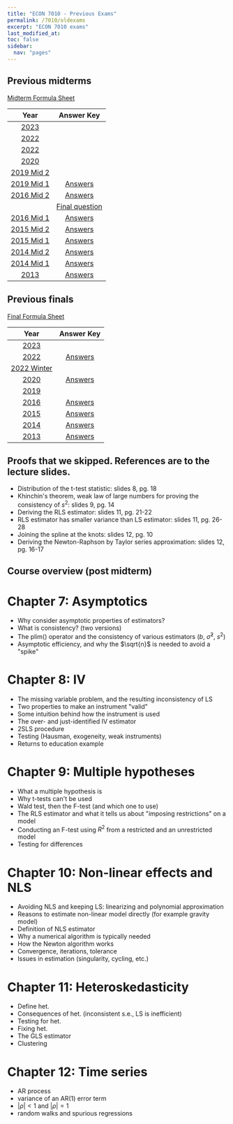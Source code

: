 ```yaml
---
title: "ECON 7010 - Previous Exams"
permalink: /7010/oldexams
excerpt: "ECON 7010 exams"
last_modified_at:
toc: false
sidebar:
  nav: "pages"
---
```


## Previous midterms

[Midterm Formula Sheet](https://rtgodwin.com/7010/exams/midformula.pdf)

| Year                                                  | Answer Key
| :---------------------------------------------------: | :--------------------------------------------------------: |
| [2023](https://rtgodwin.com/7010/exams/mid2023ans.pdf)   |   |
| [2022](https://rtgodwin.com/7010/exams/mid2022fallans.pdf)   |   |
| [2022](https://rtgodwin.com/7010/exams/2022midans.pdf)   |   |
| [2020](https://rtgodwin.com/7010/exams/2020mid.pdf)   |   |
| [2019 Mid 2](https://rtgodwin.com/7010/exams/2019mid2.pdf)   |                                                            |
| [2019 Mid 1](https://rtgodwin.com/7010/exams/2019mid1.pdf)   | [Answers](https://rtgodwin.com/7010/exams/2019mid1ans.pdf)  |
| [2016 Mid 2](https://rtgodwin.com/7010/exams/2016mid2.pdf) | [Answers](https://rtgodwin.com/7010/exams/2016mid2ans.pdf) |
| | [Final question](https://rtgodwin.com/7010/exams/2016mid2ans2.pdf) |
| [2016 Mid 1](https://rtgodwin.com/7010/exams/2016mid1.pdf) | [Answers](https://rtgodwin.com/7010/exams/2016mid1ans.pdf) |
| [2015 Mid 2](https://rtgodwin.com/7010/exams/2015mid2.pdf)   | [Answers](https://rtgodwin.com/7010/exams/2015mid2ans.pdf)  |
| [2015 Mid 1](https://rtgodwin.com/7010/exams/2015mid1.pdf)   | [Answers](https://rtgodwin.com/7010/exams/2015mid1ans.pdf)  |
| [2014 Mid 2](https://rtgodwin.com/7010/exams/2014mid2.pdf)   | [Answers](https://rtgodwin.com/7010/exams/2014mid2ans.pdf)  |
| [2014 Mid 1](https://rtgodwin.com/7010/exams/2014mid1.pdf)   | [Answers](https://rtgodwin.com/7010/exams/2014mid1ans.pdf)  |
| [2013](https://rtgodwin.com/7010/exams/2013mid.pdf)   | [Answers](https://rtgodwin.com/7010/exams/2013midans.pdf)  |

## Previous finals

[Final Formula Sheet](https://rtgodwin.com/7010/exams/formula.pdf)

| Year                                                  | Answer Key
| :---------------------------------------------------: | :---------------------------------------------------------: |
| [2023](https://rtgodwin.com/3040/exams/2023finalans.pdf) |  |
| [2022](https://rtgodwin.com/7010/exams/2022final.pdf) | [Answers](https://rtgodwin.com/7010/exams/2022finalans.pdf) |
| [2022 Winter](https://rtgodwin.com/7010/exams/2022finalW.pdf) |  |
| [2020](https://rtgodwin.com/7010/exams/2020final.pdf) | [Answers](https://rtgodwin.com/7010/exams/2020finalans.pdf) |
| [2019](https://rtgodwin.com/7010/exams/2019final.pdf) |  |
| [2016](https://rtgodwin.com/7010/exams/2016final.pdf) | [Answers](https://rtgodwin.com/7010/exams/2016finalans.pdf) |
| [2015](https://rtgodwin.com/7010/exams/2015final.pdf) | [Answers](https://rtgodwin.com/7010/exams/2015finalans.pdf) |
| [2014](https://rtgodwin.com/7010/exams/2014final.pdf) | [Answers](https://rtgodwin.com/7010/exams/2014finalans.pdf) |
| [2013](https://rtgodwin.com/7010/exams/2013final.pdf) | [Answers](https://rtgodwin.com/7010/exams/2013finalans.pdf) |

## Proofs that we skipped. References are to the lecture slides.
 - Distribution of the t-test statistic: slides 8, pg. 18
 - Khinchin's theorem, weak law of large numbers for proving the consistency of $s^2$: slides 9, pg. 14
 - Deriving the RLS estimator: slides 11, pg. 21-22
 - RLS estimator has smaller variance than LS estimator: slides 11, pg. 26-28
 - Joining the spline at the knots: slides 12, pg. 10
 - Deriving the Newton-Raphson by Taylor series approximation: slides 12, pg. 16-17

## Course overview (post midterm)

# Chapter 7: Asymptotics
 - Why consider asymptotic properties of estimators?
 - What is consistency? (two versions)
 - The plim() operator and the consistency of various estimators ($b$, $\hat{\sigma}^2$, $s^2$)
 - Asymptotic efficiency, and why the $\sqrt{n}$ is needed to avoid a "spike"

# Chapter 8: IV
 - The missing variable problem, and the resulting inconsistency of LS
 - Two properties to make an instrument "valid"
 - Some intuition behind how the instrument is used
 - The over- and just-identified IV estimator
 - 2SLS procedure
 - Testing (Hausman, exogeneity, weak instruments)
 - Returns to education example

# Chapter 9: Multiple hypotheses
 - What a multiple hypothesis is
 - Why t-tests can't be used
 - Wald test, then the F-test (and which one to use)
 - The RLS estimator and what it tells us about "imposing restrictions" on a model
 - Conducting an F-test using $R^2$ from a restricted and an unrestricted model
 - Testing for differences

# Chapter 10: Non-linear effects and NLS
 - Avoiding NLS and keeping LS: linearizing and polynomial approximation
 - Reasons to estimate non-linear model directly (for example gravity model)
 - Definition of NLS estimator
 - Why a numerical algorithm is typically needed
 - How the Newton algorithm works
 - Convergence, iterations, tolerance
 - Issues in estimation (singularity, cycling, etc.)

# Chapter 11: Heteroskedasticity
 - Define het.
 - Consequences of het. (inconsistent s.e., LS is inefficient)
 - Testing for het.
 - Fixing het.
 - The GLS estimator
 - Clustering

# Chapter 12: Time series
 - AR process
 - variance of an AR(1) error term
 - $|\rho| < 1$ and $|\rho| = 1$
 - random walks and spurious regressions
